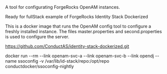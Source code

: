 A tool for configurating ForgeRocks OpenAM instances.

Ready for fullStack example of ForgeRocks Identity Stack Dockerized

This is a docker image that runs the OpenAM config tool to configure a freshly installed 
instance. The files master.properties and second.properties is used to configure the server.

https://github.com/ConductAS/identity-stack-dockerized.git

docker run --rm --link openam-svc-a --link openam-svc-b --link opendj --name ssoconfig -v /var/lib/id-stack/repo:/opt/repo conductdocker/ssoconfig-nightly

